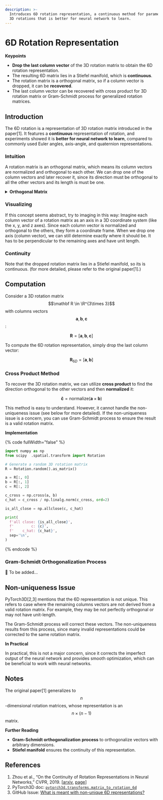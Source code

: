 ```yaml
---
description: >-
  Introduces 6D rotation representation, a continuous method for parameterizing
  3D rotations that is better for neural network to learn.
---
```


# 6D Rotation Representation

**Keypoints**

* **Drop the last column vector** of the 3D rotation matrix to obtain the 6D rotation representation.
* The resulting 6D matrix lies in a Stiefel manifold, which is **continuous**.
* The rotation matrix is a orthogonal matrix, so if a column vector is dropped, it can be **recovered**.
* The last column vector can be recovered with cross product for 3D rotation matrix or Gram-Schmidt process for generalized rotation matrices.

## Introduction

The 6D rotation is a representation of 3D rotation matrix introduced in the paper\[1]. It features a **continuous** representation of rotation, and experiments showed it is **better for neural network to learn**, compared to commonly used Euler angles, axis-angle, and quaternion representations.

### **Intuition**

A rotation matrix is an orthogonal matrix, which means its column vectors are normalized and orthogonal to each other. We can drop one of the column vectors and later recover it, since its direction must be orthogonal to all the other vectors and its length is must be one.

<details>

<summary><strong>Orthogonal Matrix</strong></summary>

* Normalized vector: a vector with unit-length

- Orthogonal vectors: vectors that are perpendicular to each other

* Orthonormal vectors: vectors that are both normalized and orthogonal

- Orthogonal matrix: a matrix where every column vector is orthonormal

</details>

### **Visualizing**

If this concept seems abstract, try to imaging in this way: Imagine each column vector of a rotation matrix as an axis in a 3D coordinate system (like the x, y, and z axes). Since each column vector is normalized and orthogonal to the others, they form a coordinate frame. When we drop one axis (column vector), we can still determine exactly where it should be. It has to be perpendicular to the remaining axes and have unit length.

### **Continuity**

Note that the dropped rotation matrix lies in a Stiefel manifold, so its is continuous. (for more detailed, please refer to the original paper\[1].)

## **Computation**

Consider a 3D rotation matrix $$\mathbf R \in \R^{3\times 3}$$ with columns vectors $$\bm a, \bm b, \bm c$$:

$$
\mathbf R = [
\bm a, \bm b, \bm c
]
$$

To compute the 6D rotation representation, simply drop the last column vector:

$$
\mathbf R_{6D} = [\bm a, \bm b]
$$

### **Cross Product Method**

To recover the 3D rotation matrix, we can utilize **cross product** to find the direction orthogonal to the other vectors and then **normalized** it:

$$
\bm {\hat{c}} = \text{normalize}(\bm a \times \bm b)
$$

This method is easy to understand. However, it cannot handle the non-uniqueness issue (see below for more detailed). If the non-uniqueness issue is a concern, you can use Gram-Schmidt process to ensure the result is a valid rotation matrix.

**Implementation**

{% code fullWidth="false" %}
```python
import numpy as np
from scipy  .spatial.transform import Rotation

# Generate a random 3D rotation matrix
R = Rotation.random().as_matrix()

a = R[:, 0]
b = R[:, 1]
c = R[:, 2]

c_cross = np.cross(a, b)
c_hat = c_cross / np.linalg.norm(c_cross, ord=2)

is_all_close = np.allclose(c, c_hat)

print(
  f'all close: {is_all_close}',
  f'        c: {c}',
  f'    c_hat: {c_hat}',
  sep='\n',
)
```
{% endcode %}

### **Gram-Schmidt Orthogonalization Process**

🚧 To be added…

## Non-uniqueness Issue

PyTorch3D\[2,3] mentions that the 6D representation is not unique. This refers to case where the remaining columns vectors are not derived from a valid rotation matrix. For example, they may be not perfectly orthogonal or may not have unit-length.

The Gram-Schmidt process will correct these vectors. The non-uniqueness results from this process, since many invalid representations could be corrected to the same rotation matrix.

**In Practical**

In practical, this is not a major concern, since it corrects the imperfect output of the neural network and provides smooth optimization, which can be beneficial to work with neural networks.

## Notes

The original paper\[1] generalizes to $$n$$-dimensional rotation matrices, whose representation is an $$n \times (n-1)$$ matrix.

**Further Reading**

* **Gram-Schmidt orthogonalization** **process** to orthogonalize vectors with arbitrary dimensions.
* **Stiefel manifold** ensures the continuity of this representation.

## References

1. Zhou et al., “On the Continuity of Rotation Representations in Neural Networks,” CVPR, 2019. \[[arxiv](https://arxiv.org/abs/1812.07035), [page](https://zhouyisjtu.github.io/project_rotation/rotation.html)]
2. PyTorch3D doc: [`pytorch3d.transforms.matrix_to_rotation_6d`](https://pytorch3d.readthedocs.io/en/latest/modules/transforms.html#pytorch3d.transforms.matrix_to_rotation_6d)
3. GitHub Issue: [What is meant with non-unique 6D representations?](https://github.com/facebookresearch/pytorch3d/issues/1620)
